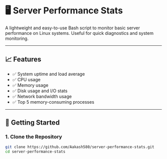 # 🖥️ Server Performance Stats

A lightweight and easy-to-use Bash script to monitor basic server performance on Linux systems. Useful for quick diagnostics and system monitoring.

---

## 📈 Features

- ✅ System uptime and load average
- ✅ CPU usage
- ✅ Memory usage
- ✅ Disk usage and I/O stats
- ✅ Network bandwidth usage
- ✅ Top 5 memory-consuming processes

---

## 🚀 Getting Started

### 1. Clone the Repository
```bash
git clone https://github.com/Aakash580/server-performance-stats.git
cd server-performance-stats
